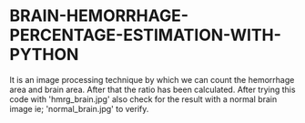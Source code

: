 # BRAIN-HEMORRHAGE-PERCENTAGE-ESTIMATION-WITH-PYTHON
It is an image processing technique by which we can count the hemorrhage area and brain area. After that the ratio has been calculated.
After trying this code with 'hmrg_brain.jpg' also check for the result with a normal brain image ie; 'normal_brain.jpg' to verify.
